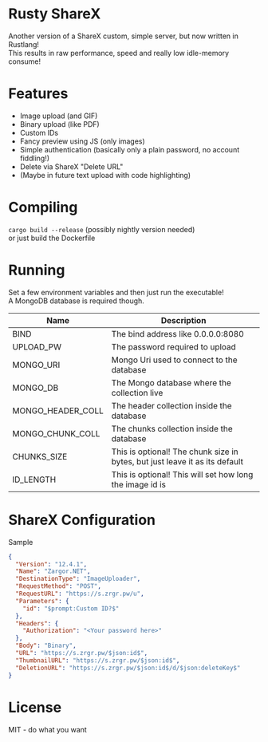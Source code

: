 # Rusty ShareX

Another version of a ShareX custom, simple server, but now written in Rustlang!\
This results in raw performance, speed and really low idle-memory consume!

# Features

- Image upload (and GIF)
- Binary upload (like PDF)
- Custom IDs
- Fancy preview using JS (only images)
- Simple authentication (basically only a plain password, no account fiddling!)
- Delete via ShareX "Delete URL"
- (Maybe in future text upload with code highlighting)

# Compiling

`cargo build --release` (possibly nightly version needed)\
or just build the Dockerfile

# Running

Set a few environment variables and then just run the executable!\
A MongoDB database is required though.

| Name              | Description                                                                 |
|-------------------|-----------------------------------------------------------------------------|
| BIND              | The bind address like 0.0.0.0:8080                                          |
| UPLOAD_PW         | The password required to upload                                             |
| MONGO_URI         | Mongo Uri used to connect to the database                                   |
| MONGO_DB          | The Mongo database where the collection live                                |
| MONGO_HEADER_COLL | The header collection inside the database                                   |
| MONGO_CHUNK_COLL  | The chunks collection inside the database                                   |
| CHUNKS_SIZE       | This is optional! The chunk size in bytes, but just leave it as its default |
| ID_LENGTH         | This is optional! This will set how long the image id is                    |

# ShareX Configuration

Sample

```json
{
  "Version": "12.4.1",
  "Name": "Zargor.NET",
  "DestinationType": "ImageUploader",
  "RequestMethod": "POST",
  "RequestURL": "https://s.zrgr.pw/u",
  "Parameters": {
    "id": "$prompt:Custom ID?$"
  },
  "Headers": {
    "Authorization": "<Your password here>"
  },
  "Body": "Binary",
  "URL": "https://s.zrgr.pw/$json:id$",
  "ThumbnailURL": "https://s.zrgr.pw/$json:id$",
  "DeletionURL": "https://s.zrgr.pw/$json:id$/d/$json:deleteKey$"
}
```

# License

MIT - do what you want